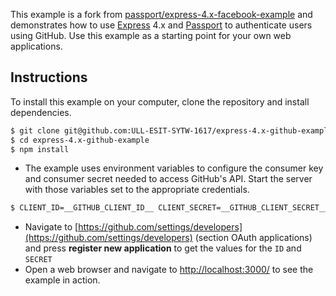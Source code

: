 This example is a fork from [passport/express-4.x-facebook-example](https://github.com/passport/express-4.x-facebook-example) and demonstrates how to use [Express](http://expressjs.com/) 4.x and
[Passport](http://passportjs.org/) to authenticate users using GitHub.  Use
this example as a starting point for your own web applications.

## Instructions

To install this example on your computer, clone the repository and install
dependencies.

```bash
$ git clone git@github.com:ULL-ESIT-SYTW-1617/express-4.x-github-example.git
$ cd express-4.x-github-example
$ npm install
```

* The example uses environment variables to configure the consumer key and
consumer secret needed to access GitHub's API.  Start the server with those
variables set to the appropriate credentials.
```bash
$ CLIENT_ID=__GITHUB_CLIENT_ID__ CLIENT_SECRET=__GITHUB_CLIENT_SECRET__ node server.js
```
* Navigate to [https://github.com/settings/developers](https://github.com/settings/developers) (section OAuth applications) and press **register new application** to get the values for the `ID` and `SECRET`
* Open a web browser and navigate to [http://localhost:3000/](http://localhost:3000/)
to see the example in action.
